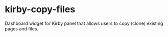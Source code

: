 # kirby-copy-files
Dashboard widget for Kirby panel that allows users to copy (clone) existing pages and files.
